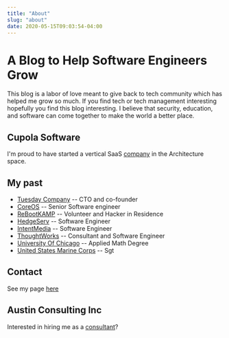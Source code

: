 ```yaml
---
title: "About"
slug: "about"
date: 2020-05-15T09:03:54-04:00
---
```

# A Blog to Help Software Engineers Grow


This blog is a labor of love meant to give back to tech community which has helped me grow so much.
If you find tech or tech management interesting hopefully you find this blog interesting.
I believe that security, education, and software can come together to make the world a better place.


## Cupola Software
I'm proud to have started a vertical SaaS [company](https://www.cupolasoftware.com/) in the Architecture space.


## My past
- [Tuesday Company](https://www.tuesdaycompany.com) -- CTO and co-founder
- [CoreOS](https://coreos.com/) -- Senior Software engineer
- [ReBootKAMP](http://rbk.org/) -- Volunteer and Hacker in Residence
- [HedgeServ](https://www.hedgeserv.com/) -- Software Engineer
- [IntentMedia](https://intentmedia.com/) -- Software Engineer
- [ThoughtWorks](https://www.thoughtworks.com/) -- Consultant and Software Engineer
- [University Of Chicago](https://www.uchicago.edu/) -- Applied Math Degree
- [United States Marine Corps](https://www.marines.com) -- Sgt


## Contact
See my page [here](/contact)

## Austin Consulting Inc
Interested in hiring me as a [consultant](/consulting)?